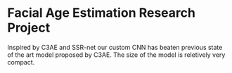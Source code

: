 # Facial Age Estimation Research Project
Inspired by C3AE and SSR-net our custom CNN has beaten previous state of the art model proposed by C3AE. The size of the model is reletively very compact.
